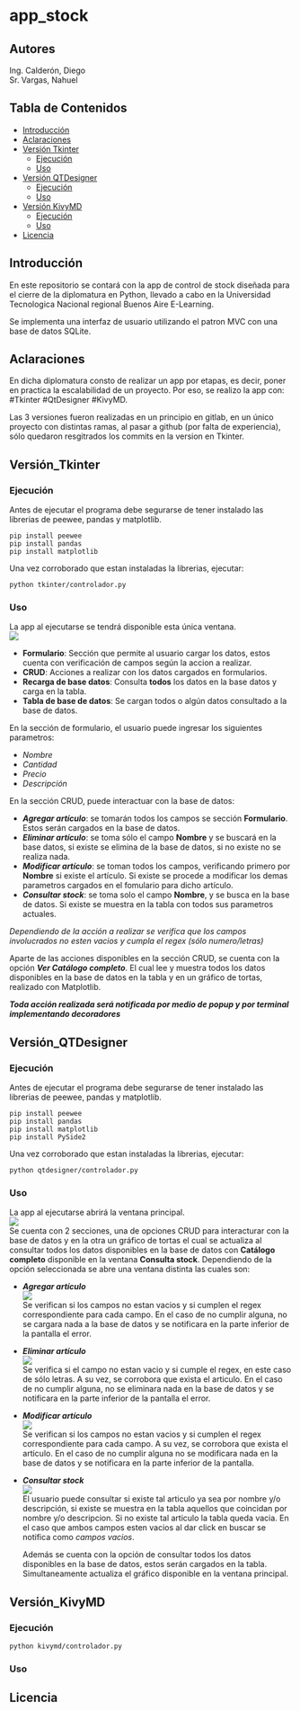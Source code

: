 # app_stock

## Autores
Ing. Calderón, Diego  
Sr. Vargas, Nahuel

## Tabla de Contenidos
- [Introducción](#introducción)
- [Aclaraciones](#aclaraciones)
- [Versión Tkinter](#versión_tkinter)
    - [Ejecución](#ejecución)
    - [Uso](#uso)
- [Versión QTDesigner](#versión_qtdesigner)
    - [Ejecución](#ejecución)
    - [Uso](#uso)
- [Versión KivyMD](#versión_kivymd)
    - [Ejecución](#ejecución)
    - [Uso](#uso)
- [Licencia](#licencia)

## Introducción
En este repositorio se contará con la app de control de stock diseñada para el cierre de la diplomatura en Python, 
llevado a cabo en la Universidad Tecnologica Nacional regional Buenos Aire E-Learning.

Se implementa una interfaz de usuario utilizando el patron MVC con una base de datos SQLite. 

## Aclaraciones
En dicha diplomatura consto de realizar un app por etapas, es decir, poner en practica la escalabilidad de un proyecto.
Por eso, se realizo la app con: #Tkinter #QtDesigner #KivyMD.

Las 3 versiones fueron realizadas en un principio en gitlab, en un único proyecto con distintas ramas, al pasar a github (por falta de experiencia),
sólo quedaron resgitrados los commits en la version en Tkinter.

## Versión_Tkinter
### Ejecución
Antes de ejecutar el programa debe segurarse de tener instalado las librerias de peewee, pandas y matplotlib.  
```
pip install peewee
pip install pandas
pip install matplotlib
```
Una vez corroborado que estan instaladas la librerias, ejecutar:  
```
python tkinter/controlador.py
```
### Uso
La app al ejecutarse se tendrá disponible esta única ventana.    
![](Imagenes/tkinter1.jpg)
+ **Formulario**: Sección que permite al usuario cargar los datos, estos cuenta con verificación de campos según la accion a realizar.
+ **CRUD**: Acciones a realizar con los datos cargados en formularios.
+ **Recarga de base datos**: Consulta __todos__ los datos en la base datos y carga en la tabla.
+ **Tabla de base de datos**: Se cargan todos o algún datos consultado a la base de datos.

En la sección de formulario, el usuario puede ingresar los siguientes parametros:  
+ *Nombre*
+ *Cantidad*
+ *Precio*
+ *Descripción*  

En la sección CRUD, puede interactuar con la base de datos:  
+ ***Agregar artículo***: se tomarán todos los campos se sección **Formulario**. Estos serán cargados en la base de datos.  
+ ***Eliminar artículo***: se toma sólo el campo **Nombre** y se buscará en la base datos, si existe se elimina de la base
de datos, si no existe no se realiza nada.  
+ ***Modificar artículo***: se toman todos los campos, verificando primero por **Nombre** si existe el artículo. Si existe
se procede a modificar los demas parametros cargados en el fomulario para dicho artículo.  
+ ***Consultar stock***: se toma solo el campo **Nombre**, y se busca en la base de datos. Si existe se muestra en la tabla
con todos sus parametros actuales.

*Dependiendo de la acción a realizar se verifica que los campos involucrados no esten vacios y cumpla el regex (sólo numero/letras)*

Aparte de las acciones disponibles en la sección CRUD, se cuenta con la opción ***Ver Catálogo completo***. El cual lee y 
muestra todos los datos disponibles en la base de datos en la tabla y en un gráfico de tortas, realizado con Matplotlib.

***Toda acción realizada será notificada por medio de popup y por terminal implementando decoradores***

## Versión_QTDesigner
### Ejecución
Antes de ejecutar el programa debe segurarse de tener instalado las librerias de peewee, pandas y matplotlib.  
```
pip install peewee
pip install pandas
pip install matplotlib
pip install PySide2
```
Una vez corroborado que estan instaladas la librerias, ejecutar:  
```
python qtdesigner/controlador.py
```
### Uso
La app al ejecutarse abrirá la ventana principal.    
![](Imagenes/qt_main.jpg)  
Se cuenta con 2 secciones, una de opciones CRUD para interacturar con la base de datos y en la otra un gráfico de tortas
el cual se actualiza al consultar todos los datos disponibles en la base de datos con **Catálogo completo** disponible en
la ventana **Consulta stock**.
Dependiendo de la opción seleccionada se abre una ventana distinta las cuales son:  
+ ***Agregar artículo***  
    ![](Imagenes/qt_agregar.jpg)  
    Se verifican si los campos no estan vacios y si cumplen el regex correspondiente para cada campo.
    En el caso de no cumplir alguna, no se cargara nada a la base de datos y se notificara en la parte inferior de la pantalla el error.  
+ ***Eliminar artículo***  
    ![](Imagenes/qt_eliminar.jpg)  
    Se verifica si el campo no estan vacio y si cumple el regex, en este caso de sólo letras. A su vez, se corrobora que exista el articulo.
    En el caso de no cumplir alguna, no se eliminara nada en la base de datos y se notificara en la parte inferior de la pantalla el error.  
+ ***Modificar artículo***  
    ![](Imagenes/qt_modificar.jpg)  
    Se verifican si los campos no estan vacios y si cumplen el regex correspondiente para cada campo. A su vez, se corrobora que exista el articulo.
    En el caso de no cumplir alguna no se modificara nada en la base de datos y se notificara en la parte inferior de la pantalla.  
+ ***Consultar stock***  
    ![](Imagenes/qt_consulta.jpg)  
    El usuario puede consultar si existe tal articulo ya sea por nombre y/o descripción, si existe se muestra en la tabla aquellos que coincidan por nombre y/o descripcion. Si no existe tal articulo la tabla queda vacia. En el caso que ambos campos esten vacios al dar click en buscar se notifica como *campos vacios*.     
  
    Además se cuenta con la opción de consultar todos los datos disponibles en la base de datos, estos serán cargados en la tabla. Simultaneamente actualiza el gráfico disponible en la ventana principal.
## Versión_KivyMD
### Ejecución
```
python kivymd/controlador.py
```

### Uso

## Licencia



